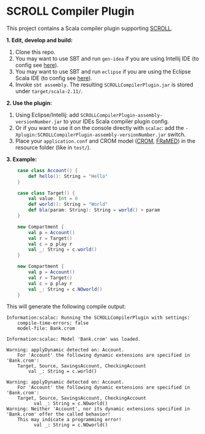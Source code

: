 SCROLL Compiler Plugin
======================

This project contains a Scala compiler plugin supporting [SCROLL][scroll].

**1. Edit, develop and build:**
  1. Clone this repo.
  2. You may want to use SBT and run ```gen-idea``` if you are using Intellij IDE (to config see [here][sbt-gen-idea]).
  3. You may want to use SBT and run ```eclipse``` if you are using the Eclipse Scala IDE (to config see [here][gen-eclipse]).
  4. Invoke ```sbt assembly```. The resulting ```SCROLLCompilerPlugin.jar``` is stored under ```target/scala-2.11/```.

**2. Use the plugin:**
  1. Using Eclipse/Intellij: add ```SCROLLCompilerPlugin-assembly-versionNumber.jar``` to your IDEs Scala compiler plugin config.
  2. Or if you want to use it on the console directly with ```scalac```: add the ```-Xplugin:SCROLLCompilerPlugin-assembly-versionNumber.jar``` switch.
  3. Place your ```application.conf``` and CROM model ([CROM][crom], [FRaMED][framed]) in the resource folder (like in ```test/```).

**3. Example:**

```scala
    case class Account() {
        def hello(): String = "Hello"
    }

    case class Target() {
        val value: Int = 0
        def world(): String = "World"
        def bla(param: String): String = world() + param
    }

    new Compartment {
        val p = Account()
        val r = Target()
        val c = p play r
        val _: String = c.world()
    }

    new Compartment {
        val p = Account()
        val r = Target()
        val c = p play r
        val _: String = c.NOworld()
    }
```

This will generate the following compile output:

```
Information:scalac: Running the SCROLLCompilerPlugin with settings:
	compile-time-errors: false
	model-file: Bank.crom

Information:scalac: Model 'Bank.crom' was loaded.

Warning: applyDynamic detected on: Account.
	For 'Account' the following dynamic extensions are specified in 'Bank.crom':
	Target, Source, SavingsAccount, CheckingAccount
        val _: String = c.world()

Warning: applyDynamic detected on: Account.
	For 'Account' the following dynamic extensions are specified in 'Bank.crom':
	Target, Source, SavingsAccount, CheckingAccount
          val _: String = c.NOworld()
Warning: Neither 'Account', nor its dynamic extensions specified in 'Bank.crom' offer the called behavior!
	This may indicate a programming error!
          val _: String = c.NOworld()
```

[sbt-gen-idea]: https://github.com/mpeltonen/sbt-idea
[gen-eclipse]: https://github.com/typesafehub/sbteclipse
[scroll]: https://github.com/max-leuthaeuser/SCROLL
[crom]: https://github.com/Eden-06/CROM
[framed]: https://github.com/leondart/FRaMED
